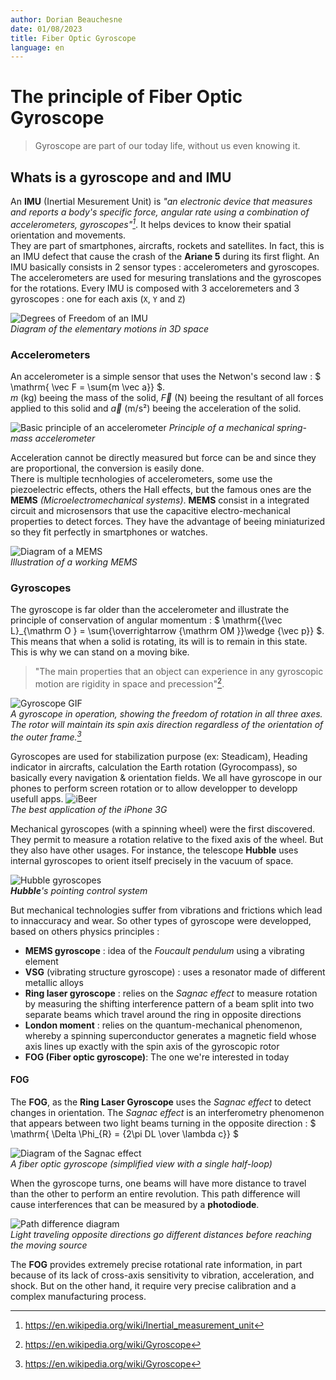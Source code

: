 ```yaml
---
author: Dorian Beauchesne
date: 01/08/2023
title: Fiber Optic Gyroscope
language: en
---
```


# The principle of Fiber Optic Gyroscope
> Gyroscope are part of our today life, without us even knowing it.

## Whats is a gyroscope and and IMU
An **IMU** (Inertial Mesurement Unit) is *"an electronic device that measures and reports a body's specific force, angular rate using a combination of accelerometers, gyroscopes"[^1]*. It helps devices to know their spatial orientation and movements.  
They are part of smartphones, aircrafts, rockets and satellites. In fact, this is an IMU defect that cause the crash of the **Ariane 5** during its first flight.
An IMU basically consists in 2 sensor types : accelerometers and gyroscopes. The accelerometers are used for mesuring translations and the gyroscopes for the rotations. 
Every IMU is composed with 3 acceloremeters and 3 gyroscopes : one for each axis (`X`, `Y` and `Z`)

![Degrees of Freedom of an IMU](https://miro.medium.com/v2/resize:fit:720/format:webp/0*bS8im7IxVmW4DK9o.jpg)  
*Diagram of the elementary motions in 3D space*

### Accelerometers
An accelerometer is a simple sensor that uses the Netwon's second law : $ \mathrm{ \vec F = \sum{m \vec a}} $.   
$m$ (kg) beeing the mass of the solid, $\vec F$ (N) beeing the resultant of all forces applied to this solid and $\vec a$ (m/s²) beeing the acceleration of the solid.  

![Basic principle of an accelerometer](https://www.vectornav.com/inertialprimer/support-library/imu_accel.jpg)
*Principle of a mechanical spring-mass accelerometer*

Acceleration cannot be directly measured but force can be and since they are proportional, the conversion is easily done.  
There is multiple tecnhologies of accelerometers, some use the piezoelectric effects, others the Hall effects, but the famous ones are the **MEMS** *(Microelectromechanical systems)*. **MEMS** consist in a integrated circuit and microsensors that use the capacitive electro-mechanical properties to detect forces. They have the advantage of beeing miniaturized so they fit perfectly in smartphones or watches.

![Diagram of a MEMS](https://www.siliconsensing.com/media/1450/gemini-gif.gif?width=500&height=400)  
*Illustration of a working MEMS*

### Gyroscopes
The gyroscope is far older than the accelerometer and illustrate the principle of conservation of angular momentum : $ \mathrm{{\vec L}_{\mathrm O } = \sum{\overrightarrow {\mathrm OM }}\wedge {\vec p}} $.   
This means that when a solid is rotating, its will is to remain in this state. This is why we can stand on a moving bike. 
> "The main properties that an object can experience in any gyroscopic motion are rigidity in space and precession"[^2]. 

![Gyroscope GIF](https://upload.wikimedia.org/wikipedia/commons/thumb/d/d5/Gyroscope_operation.gif/220px-Gyroscope_operation.gif)  
*A gyroscope in operation, showing the freedom of rotation in all three axes. The rotor will maintain its spin axis direction regardless of the orientation of the outer frame.[^2]* 

Gyroscopes are used for stabilization purpose (ex: Steadicam), Heading indicator in aircrafts, calculation the Earth rotation (Gyrocompass), so basically every navigation & orientation fields. We all have gyroscope in our phones to perform screen rotation or to allow developper to developp usefull apps. 
![iBeer](https://img.phonandroid.com/2022/01/ibeer-app-iPhone.jpg)  
*The best application of the iPhone 3G*

Mechanical gyroscopes (with a spinning wheel) were the first discovered. They permit to measure a rotation relative to the fixed axis of the wheel. But they also have other usages. For instance, the telescope **Hubble** uses internal gyroscopes to orient itself precisely in the vacuum of space.  

![Hubble gyroscopes](https://i.insider.com/5bbbbad066fb3f10535e16b3?width=750&format=jpeg&auto=webp)  
***Hubble**'s pointing control system* 

But mechanical technologies suffer from vibrations and frictions which lead to innaccuracy and wear. So other types of gyroscope were developped, based on others physics principles : 
 - **MEMS gyroscope** : idea of the *Foucault pendulum* using a vibrating element
 - **VSG** (vibrating structure gyroscope) : uses a resonator made of different metallic alloys
 - **Ring laser gyroscope** : relies on the *Sagnac effect* to measure rotation by measuring the shifting interference pattern of a beam split into two separate beams which travel around the ring in opposite directions
 - **London moment** : relies on the quantum-mechanical phenomenon, whereby a spinning superconductor generates a magnetic field whose axis lines up exactly with the spin axis of the gyroscopic rotor
 - **FOG (Fiber optic gyroscope)**: The one we're interested in today

#### FOG
 The **FOG**, as the **Ring Laser Gyroscope** uses the *Sagnac effect* to detect changes in orientation. The *Sagnac effect* is an interferometry phenomenon that appears between two light beams turning in the opposite direction : $ \mathrm{ \Delta \Phi_{R} = {2\pi DL \over \lambda c}}  $ 

 ![Diagram of the Sagnac effect](https://www.researchgate.net/publication/333975780/figure/fig1/AS:773294076723200@1561379083122/A-fiber-optic-gyroscope-simplified-view-with-a-single-half-loop.png)  
 *A fiber optic gyroscope (simplified view with a single half-loop)*

When the gyroscope turns, one beams will have more distance to travel than the other to perform an entire revolution. This path difference will cause interferences that can be measured by a **photodiode**.

![Path difference diagram](https://upload.wikimedia.org/wikipedia/commons/thumb/e/e0/Sagnac_shift.svg/220px-Sagnac_shift.svg.png)  
*Light traveling opposite directions go different distances before reaching the moving source*

The **FOG** provides extremely precise rotational rate information, in part because of its lack of cross-axis sensitivity to vibration, acceleration, and shock. But on the other hand, it require very precise calibration and a complex manufacturing process. 



[^1]: https://en.wikipedia.org/wiki/Inertial_measurement_unit  
[^2]: https://en.wikipedia.org/wiki/Gyroscope  

